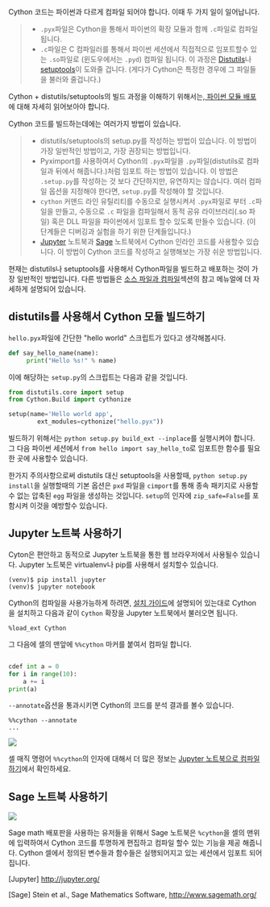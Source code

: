 Cython 코드는 파이썬과 다르게 컴파일 되어야 합니다. 이때 두 가지 일이 일어납니다.

> * `.pyx`파일은 Cython을 통해서 파이썬의 확장 모듈과 함께 `.c`파일로 컴파일 됩니다.
> * `.c`파일은 C 컴파일러를 통해서 파이썬 세션에서 직접적으로 임포트할수 있는 `.so`파일로 (윈도우에서는 `.pyd`) 컴파일 됩니다. 이 과정은 [Distutils](https://docs.python.org/ko/3/distutils/introduction.html)나 [setuptools](https://github.com/pypa/setuptools)이 도와줄 겁니다. (게다가 Cython은 특정한 경우에 그 파일들을 불러와 줄겁니다.)

Cython + distutils/setuptools의 빌드 과정을 이해하기 위해서는,[ 파이썬 모듈 배포](https://docs.python.org/3/distributing/index.html)에 대해 자세히 읽어보아야 합니다.

Cython 코드를 빌드하는데에는 여러가지 방법이 있습니다. 

> * distutils/setuptools의 setup.py를 작성하는 방법이 있습니다. 이 방법이 가장 일반적인 방법이고, 가장 권장되는 방법입니다. 
> * Pyximport를 사용하여서 Cython의 `.pyx`파일을 `.py`파일(distutils로 컴파일과 뒤에서 해줍니다.)처럼 임포트 하는 방법이 있습니다. 이 방법은 `.setup.py`를 작성하는 것 보다 간단하지만, 유연하지는 않습니다. 여러 컴파일 옵션을 지정해야 한다면, `setup.py`를 작성해야 할 것입니다.
> * `cython` 커맨드 라인 유틸리티를 수동으로 실행시켜서 `.pyx`파일로 부터 `.c`파일을 만들고, 수동으로 `.c` 파일을 컴파일해서 동적 공유 라이브러리(.so 파일) 혹은 DLL 파일을 파이썬에서 임포트 할수 있도록 만들수 있습니다. (이 단계들은 디버깅과 실험을 하기 위한 단계들입니다.)
> * [Jupyter](https://cython.readthedocs.io/en/stable/src/quickstart/build.html#jupyter) 노트북과 [Sage](https://cython.readthedocs.io/en/stable/src/quickstart/install.html#sage) 노트북에서 Cython 인라인 코드를 사용할수 있습니다. 이 방법이 Cython 코드를 작성하고 실행해보는 가장 쉬운 방법입니다.

현재는 distutils나 setuptools를 사용해서 Cython파일을 빌드하고 배포하는 것이 가장 일반적인 방법입니다. 다른 방법들은 [소스 파일과 컴파일](https://cython.readthedocs.io/en/stable/src/userguide/source_files_and_compilation.html#compilation)섹션의 참고 메뉴얼에 더 자세하게 설명되어 있습니다.

## distutils를 사용해서 Cython 모듈 빌드하기

`hello.pyx`파일에 간단한 "hello world" 스크립트가 있다고 생각해봅시다.
```python
def say_hello_name(name):
     print("Hello %s!" % name)
```

이에 해당하는 `setup.py`의 스크립트는 다음과 같을 것입니다.
```python
from distutils.core import setup
from Cython.Build import cythonize

setup(name='Hello world app',
        ext_modules=cythonize("hello.pyx"))
```

빌드하기 위해서는 `python setup.py build_ext --inplace`를 실행시켜야 합니다. 그 다음 파이썬 세션에서 `from hello import say_hello_to`로 임포트한 함수를 필요한 곳에 사용할수 있습니다.

한가지 주의사항으로써 distutils 대신 setuptools을 사용할때, `python setup.py install`을 실행할때의 기본 옵션은 `pxd` 파일을 `cimport`를 통해 종속 패키지로 사용할수 없는 압축된 `egg` 파일을 생성하는 것입니다. `setup`의 인자에 `zip_safe=False`를 포함시켜 이것을 예방할수 있습니다. 

## Jupyter 노트북 사용하기

Cyton은 편안하고 동적으로 Jupyter 노트북을 통한 웹 브라우저에서 사용될수 있습니다. Jupyter 노트북은 virtualenv나 pip를 사용해서 설치할수 있습니다. 
```
(venv)$ pip install jupyter
(venv)$ jupyter notebook
```

Cython의 컴파일을 사용가능하게 하려면, [설치 가이드](https://cython.readthedocs.io/en/stable/src/quickstart/install.html#install)에 설명되어 있는대로 Cython을 설치하고 다음과 같이 `Cython` 확장을 Jupyter 노트북에서 불러오면 됩니다.

```
%load_ext Cython
```

그 다음에 셀의 맨앞에 `%%cython` 마커를 붙여서 컴파일 합니다.

```python

cdef int a = 0
for i in range(10):
    a += i
print(a)
```

`--annotate`옵션을 통과시키면 Cython의 코드를 분석 결과를 볼수 있습니다.

```
%%cython --annotate
...
```
![](https://cython.readthedocs.io/en/stable/_images/jupyter.png)

셀 매직 명령어 `%%cython`의 인자에 대해서 더 많은 정보는 [Jupyter 노트북으로 컴파일 하기](https://cython.readthedocs.io/en/stable/src/userguide/source_files_and_compilation.html#compiling-notebook)에서 확인하세요.

## Sage 노트북 사용하기

![](https://cython.readthedocs.io/en/stable/_images/sage.png)

Sage math 배포판을 사용하는 유저들을 위해서 Sage 노트북은 `%cython`을 셀의 맨위에 입력하여서 Cython 코드를 투명하게 편집하고 컴파일 할수 있는 기능을 제공 해줍니다. Cython 셀에서 정의된 변수들과 함수들은 실행되어지고 있는 세션에서 임포트 되어집니다. 

[Jupyter] <http://jupyter.org/>

[Sage] Stein et al., Sage Mathematics Software, <http://www.sagemath.org/>
